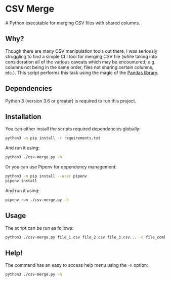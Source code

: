 # CSV Merge

A Python executable for merging CSV files with shared columns.

## Why?

Though there are many CSV manipulation tools out there, I was seriously struggling to find a simple CLI tool for merging CSV file (while taking into consideration all of the various caveats which may be encountered; e.g. columns not being in the same order, files not sharing certain columns, etc.).
This script performs this task using the magic of the [Pandas library](https://pandas.pydata.org/).

## Dependencies

Python 3 (version 3.6 or greater) is required to run this project.

## Installation

You can either install the scripts required dependencies globally:

```sh
python3 -m pip install -r requirements.txt
```
And run it using:
```sh
python3 ./csv-merge.py -h
```

Or you can use Pipenv for dependency management:

```sh
python3 -m pip install --user pipenv
pipenv install
```
And run it using:
```sh
pipenv run ./csv-merge.py -h
```

## Usage

The script can be run as follows:

```sh
python3 ./csv-merge.py file_1.csv file_2.csv file_3.csv... -o file_combined.csv
```

## Help!

The command has an easy to access help menu using the `-h` option:
```sh
python3 ./csv-merge.py -h
```
